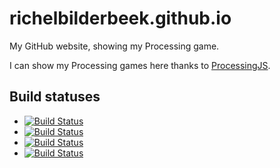 # richelbilderbeek.github.io

My GitHub website, showing my Processing game.

I can show my Processing games here
thanks to [ProcessingJS](http://processingjs.org).

## Build statuses

 * [![Build Status](https://travis-ci.org/richelbilderbeek/Pron.svg?branch=master)](https://travis-ci.org/richelbilderbeek/Pron)
 * [![Build Status](https://travis-ci.org/richelbilderbeek/Prong.svg?branch=master)](https://travis-ci.org/richelbilderbeek/Prong)
 * [![Build Status](https://travis-ci.org/richelbilderbeek/ProtonTank.svg?branch=master)](https://travis-ci.org/richelbilderbeek/ProtonTank)
 * [![Build Status](https://travis-ci.org/richelbilderbeek/ProPokeVolley.svg?branch=master)](https://travis-ci.org/richelbilderbeek/ProPokeVolley)

